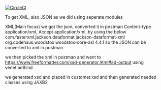 [![CircleCI](https://circleci.com/gh/circleci/USING_JAXB_TO_GET_XML.svg?style=svg&circle-token=b4aa9757e0fdfe4c68d8ac157efc55c16cb89f2a)](https://github.com/zikozee/USING_JAXB_TO_GET_XML)


To get XML, also JSON as we did using seperate modules

XML(Main focus)
we got the json, 
converted it in postman Content-type application/xml, Accept application/xml, by using the below
        <dependency>
            <groupId>com.fasterxml.jackson.dataformat</groupId>
            <artifactId>jackson-dataformat-xml</artifactId>
        </dependency>
        <dependency>
            <groupId>org.codehaus.woodstox</groupId>
            <artifactId>woodstox-core-asl</artifactId>
            <version>4.4.1</version>
        </dependency>
 so the JSON can be converted to xml in postman
 
 we then picked the xml in postman and went to https://www.freeformatter.com/xsd-generator.html#ad-output
 using venetianBlind
 
 we generated xsd and placed in customer.xsd and then generated needed classes using JAXB2


